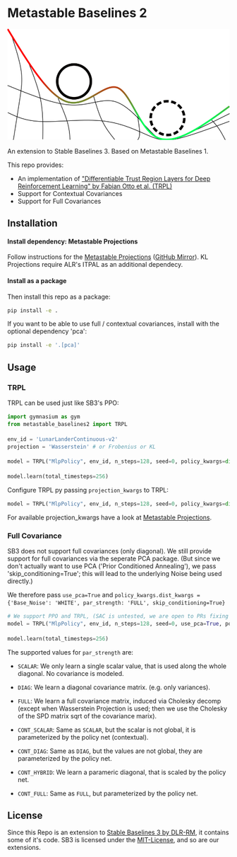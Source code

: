 # Metastable Baselines 2

<p align='center'>
  <img src='./icon.svg'>
</p>

An extension to Stable Baselines 3. Based on Metastable Baselines 1.

This repo provides:

- An implementation of ["Differentiable Trust Region Layers for Deep Reinforcement Learning" by Fabian Otto et al. (TRPL)](https://arxiv.org/abs/2101.09207)
- Support for Contextual Covariances
- Support for Full Covariances

## Installation

#### Install dependency: Metastable Projections

Follow instructions for the [Metastable Projections](https://git.dominik-roth.eu/dodox/metastable-projections) ([GitHub Mirror](https://github.com/D-o-d-o-x/metastable-projections)).
KL Projections require ALR's ITPAL as an additional dependecy.

#### Install as a package

Then install this repo as a package:

```bash
pip install -e .
```

If you want to be able to use full / contextual covariances, install with the optional dependency 'pca':
```bash
pip install -e '.[pca]'
```
## Usage

### TRPL

TRPL can be used just like SB3's PPO:

```python
import gymnasium as gym
from metastable_baselines2 import TRPL

env_id = 'LunarLanderContinuous-v2'
projection = 'Wasserstein' # or Frobenius or KL

model = TRPL("MlpPolicy", env_id, n_steps=128, seed=0, policy_kwargs=dict(net_arch=[16]), projection_class=projection, verbose=1)

model.learn(total_timesteps=256)
```

Configure TRPL py passing `projection_kwargs` to TRPL:

```python
model = TRPL("MlpPolicy", env_id, n_steps=128, seed=0, policy_kwargs=dict(net_arch=[16]), projection_class=projection, projection_kwargs={'mean_bound': mean_bound, 'cov_bound': cov_bound}, verbose=1)
```

For available projection_kwargs have a look at [Metastable Projections](https://git.dominik-roth.eu/dodox/metastable-projections).

### Full Covariance

SB3 does not support full covariances (only diagonal). We still provide support for full covariances via the seperate PCA package. (But since we don't actually want to use PCA ('Prior Conditioned Annealing'), we pass 'skip_conditioning=True'; this will lead to the underlying Noise being used directly.)

We therefore pass `use_pca=True` and `policy_kwargs.dist_kwargs = {'Base_Noise': 'WHITE', par_strength: 'FULL', skip_conditioning=True}`

```python
# We support PPO and TRPL, (SAC is untested, we are open to PRs fixing issues)
model = TRPL("MlpPolicy", env_id, n_steps=128, seed=0, use_pca=True, policy_kwargs=dict(net_arch=[16], dist_kwargs={'par_strength': 'FULL', 'skip_conditioning': True}), projection_class=projection, verbose=1)

model.learn(total_timesteps=256)
```

The supported values for `par_strength` are:
- `SCALAR`: We only learn a single scalar value, that is used along the whole diagonal. No covariance is modeled.

- `DIAG`: We learn a diagonal covariance matrix. (e.g. only variances).

- `FULL`: We learn a full covariance matrix, induced via Cholesky decomp (except when Wasserstein Projection is used; then we use the Cholesky of the SPD matrix sqrt of the covariance marix).

- `CONT_SCALAR`: Same as `SCALAR`, but the scalar is not global, it is parameterized by the policy net (contextual).

- `CONT_DIAG`: Same as `DIAG`, but the values are not global, they are parameterized by the policy net.

- `CONT_HYBRID`: We learn a parameric diagonal, that is scaled by the policy net.

- `CONT_FULL`: Same as `FULL`, but parameterized by the policy net.


## License

Since this Repo is an extension to [Stable Baselines 3 by DLR-RM](https://github.com/DLR-RM/stable-baselines3), it contains some of it's code. SB3 is licensed under the [MIT-License](https://github.com/DLR-RM/stable-baselines3/blob/master/LICENSE), and so are our extensions.
